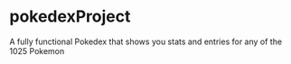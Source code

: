 # pokedexProject
A fully functional Pokedex that shows you stats and entries for any of the 1025 Pokemon
